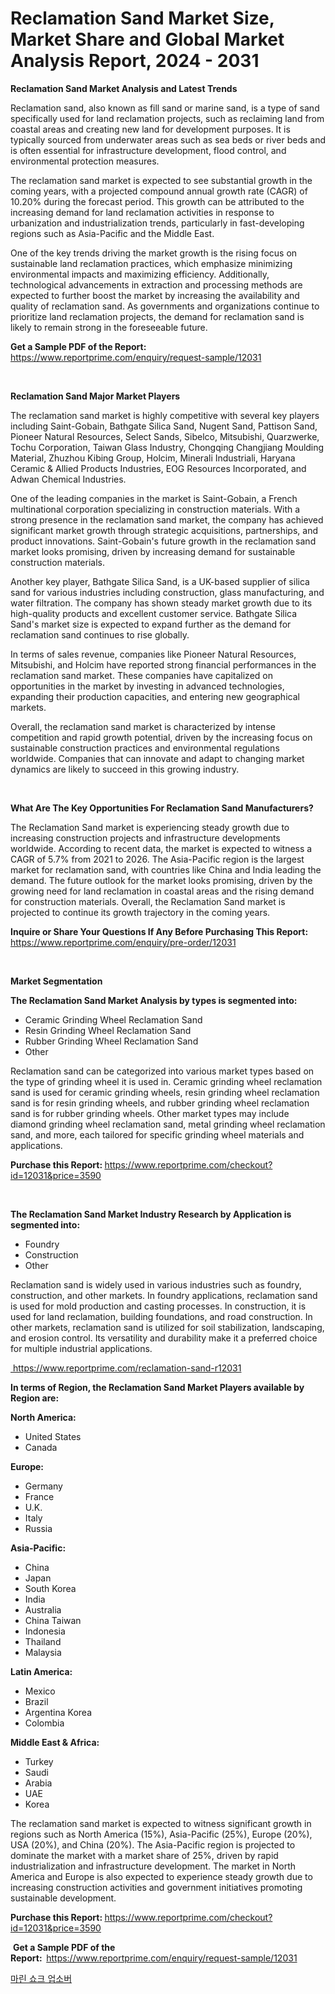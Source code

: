 <p><h1>Reclamation Sand Market Size, Market Share and Global Market Analysis Report, 2024 - 2031</h1></p><p><strong>Reclamation Sand Market Analysis and Latest Trends</strong></p>
<p><p>Reclamation sand, also known as fill sand or marine sand, is a type of sand specifically used for land reclamation projects, such as reclaiming land from coastal areas and creating new land for development purposes. It is typically sourced from underwater areas such as sea beds or river beds and is often essential for infrastructure development, flood control, and environmental protection measures.</p><p>The reclamation sand market is expected to see substantial growth in the coming years, with a projected compound annual growth rate (CAGR) of 10.20% during the forecast period. This growth can be attributed to the increasing demand for land reclamation activities in response to urbanization and industrialization trends, particularly in fast-developing regions such as Asia-Pacific and the Middle East.</p><p>One of the key trends driving the market growth is the rising focus on sustainable land reclamation practices, which emphasize minimizing environmental impacts and maximizing efficiency. Additionally, technological advancements in extraction and processing methods are expected to further boost the market by increasing the availability and quality of reclamation sand. As governments and organizations continue to prioritize land reclamation projects, the demand for reclamation sand is likely to remain strong in the foreseeable future.</p></p>
<p><strong>Get a Sample PDF of the Report:&nbsp;</strong> <a href="https://www.reportprime.com/enquiry/request-sample/12031">https://www.reportprime.com/enquiry/request-sample/12031</a></p>
<p>&nbsp;</p>
<p><strong>Reclamation Sand Major Market Players</strong></p>
<p><p>The reclamation sand market is highly competitive with several key players including Saint-Gobain, Bathgate Silica Sand, Nugent Sand, Pattison Sand, Pioneer Natural Resources, Select Sands, Sibelco, Mitsubishi, Quarzwerke, Tochu Corporation, Taiwan Glass Industry, Chongqing Changjiang Moulding Material, Zhuzhou Kibing Group, Holcim, Minerali Industriali, Haryana Ceramic & Allied Products Industries, EOG Resources Incorporated, and Adwan Chemical Industries.</p><p>One of the leading companies in the market is Saint-Gobain, a French multinational corporation specializing in construction materials. With a strong presence in the reclamation sand market, the company has achieved significant market growth through strategic acquisitions, partnerships, and product innovations. Saint-Gobain's future growth in the reclamation sand market looks promising, driven by increasing demand for sustainable construction materials.</p><p>Another key player, Bathgate Silica Sand, is a UK-based supplier of silica sand for various industries including construction, glass manufacturing, and water filtration. The company has shown steady market growth due to its high-quality products and excellent customer service. Bathgate Silica Sand's market size is expected to expand further as the demand for reclamation sand continues to rise globally.</p><p>In terms of sales revenue, companies like Pioneer Natural Resources, Mitsubishi, and Holcim have reported strong financial performances in the reclamation sand market. These companies have capitalized on opportunities in the market by investing in advanced technologies, expanding their production capacities, and entering new geographical markets.</p><p>Overall, the reclamation sand market is characterized by intense competition and rapid growth potential, driven by the increasing focus on sustainable construction practices and environmental regulations worldwide. Companies that can innovate and adapt to changing market dynamics are likely to succeed in this growing industry.</p></p>
<p>&nbsp;</p>
<p><strong>What Are The Key Opportunities For Reclamation Sand Manufacturers?</strong></p>
<p><p>The Reclamation Sand market is experiencing steady growth due to increasing construction projects and infrastructure developments worldwide. According to recent data, the market is expected to witness a CAGR of 5.7% from 2021 to 2026. The Asia-Pacific region is the largest market for reclamation sand, with countries like China and India leading the demand. The future outlook for the market looks promising, driven by the growing need for land reclamation in coastal areas and the rising demand for construction materials. Overall, the Reclamation Sand market is projected to continue its growth trajectory in the coming years.</p></p>
<p><strong>Inquire or Share Your Questions If Any Before Purchasing This Report:</strong> <a href="https://www.reportprime.com/enquiry/pre-order/12031">https://www.reportprime.com/enquiry/pre-order/12031</a></p>
<p>&nbsp;</p>
<p><strong>Market Segmentation</strong></p>
<p><strong>The Reclamation Sand Market Analysis by types is segmented into:</strong></p>
<p><ul><li>Ceramic Grinding Wheel Reclamation Sand</li><li>Resin Grinding Wheel Reclamation Sand</li><li>Rubber Grinding Wheel Reclamation Sand</li><li>Other</li></ul></p>
<p><p>Reclamation sand can be categorized into various market types based on the type of grinding wheel it is used in. Ceramic grinding wheel reclamation sand is used for ceramic grinding wheels, resin grinding wheel reclamation sand is for resin grinding wheels, and rubber grinding wheel reclamation sand is for rubber grinding wheels. Other market types may include diamond grinding wheel reclamation sand, metal grinding wheel reclamation sand, and more, each tailored for specific grinding wheel materials and applications.</p></p>
<p><strong>Purchase this Report:&nbsp;</strong><a href="https://www.reportprime.com/checkout?id=12031&price=3590">https://www.reportprime.com/checkout?id=12031&price=3590</a></p>
<p>&nbsp;</p>
<p><strong>The Reclamation Sand Market Industry Research by Application is segmented into:</strong></p>
<p><ul><li>Foundry</li><li>Construction</li><li>Other</li></ul></p>
<p><p>Reclamation sand is widely used in various industries such as foundry, construction, and other markets. In foundry applications, reclamation sand is used for mold production and casting processes. In construction, it is used for land reclamation, building foundations, and road construction. In other markets, reclamation sand is utilized for soil stabilization, landscaping, and erosion control. Its versatility and durability make it a preferred choice for multiple industrial applications.</p></p>
<p><a href="https://www.reportprime.com/reclamation-sand-r12031">&nbsp;https://www.reportprime.com/reclamation-sand-r12031</a></p>
<p><strong>In terms of Region, the Reclamation Sand Market Players available by Region are:</strong></p>
<p>
    <p> <strong> North America: </strong>
        <ul>
            <li>United States</li>
            <li>Canada</li>
        </ul>
        </p> 
    <p> <strong> Europe: </strong>
        <ul>
            <li>Germany</li>
            <li>France</li>
            <li>U.K.</li>
            <li>Italy</li>
            <li>Russia</li>
        </ul>
        </p> 
    <p> <strong> Asia-Pacific: </strong>
        <ul>
            <li>China</li>
            <li>Japan</li>
            <li>South Korea</li>
            <li>India</li>
            <li>Australia</li>
            <li>China Taiwan</li>
            <li>Indonesia</li>
            <li>Thailand</li>
            <li>Malaysia</li>
        </ul>
        </p> 
    <p> <strong> Latin America: </strong>
        <ul>
            <li>Mexico</li>
            <li>Brazil</li>
            <li>Argentina Korea</li>
            <li>Colombia</li>
        </ul>
        </p> 
    <p> <strong> Middle East & Africa: </strong>
        <ul>
            <li>Turkey</li>
            <li>Saudi</li>
            <li>Arabia</li>
            <li>UAE</li>
            <li>Korea</li>
        </ul>
    </p>
    </p>
<p><p>The reclamation sand market is expected to witness significant growth in regions such as North America (15%), Asia-Pacific (25%), Europe (20%), USA (20%), and China (20%). The Asia-Pacific region is projected to dominate the market with a market share of 25%, driven by rapid industrialization and infrastructure development. The market in North America and Europe is also expected to experience steady growth due to increasing construction activities and government initiatives promoting sustainable development.</p></p>
<p><strong>Purchase this Report: </strong><a href="https://www.reportprime.com/checkout?id=12031&price=3590">https://www.reportprime.com/checkout?id=12031&price=3590</a></p>
<p>&nbsp;<strong>Get a Sample PDF of the Report:&nbsp;&nbsp;</strong><a href="https://www.reportprime.com/enquiry/request-sample/12031">https://www.reportprime.com/enquiry/request-sample/12031</a></p>
<p><strong></strong></p>
<p><p><a href="https://github.com/jntpkh496620/Market-Research-Report-List-2/blob/main/158874167265.md">마린 쇼크 업소버</a></p></p>